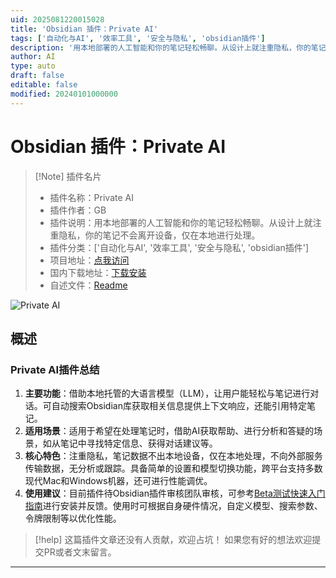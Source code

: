 ```yaml
---
uid: 2025081220015028
title: 'Obsidian 插件：Private AI'
tags: ['自动化与AI', '效率工具', '安全与隐私', 'obsidian插件']
description: '用本地部署的人工智能和你的笔记轻松畅聊。从设计上就注重隐私，你的笔记不会离开设备，仅在本地进行处理。'
author: AI
type: auto
draft: false
editable: false
modified: 20240101000000
---
```


# Obsidian 插件：Private AI

> [!Note] 插件名片
> - 插件名称：Private AI
> - 插件作者：GB
> - 插件说明：用本地部署的人工智能和你的笔记轻松畅聊。从设计上就注重隐私，你的笔记不会离开设备，仅在本地进行处理。
> - 插件分类：['自动化与AI', '效率工具', '安全与隐私', 'obsidian插件']
> - 项目地址：[点我访问](https://github.com/gabosgab/ObsidianPrivateAI)
> - 国内下载地址：[下载安装](https://pkmer.cn/products/plugin/pluginMarket/?private-ai)
> - 自述文件：[Readme](https://ghproxy.net/https://raw.githubusercontent.com/gabosgab/ObsidianPrivateAI/master/README.md)

![Private AI](https://cdn.pkmer.cn/covers/private-ai_internal_0.gif!pkmer)

## 概述

### Private AI插件总结
1. **主要功能**：借助本地托管的大语言模型（LLM），让用户能轻松与笔记进行对话。可自动搜索Obsidian库获取相关信息提供上下文响应，还能引用特定笔记。
2. **适用场景**：适用于希望在处理笔记时，借助AI获取帮助、进行分析和答疑的场景，如从笔记中寻找特定信息、获得对话建议等。
3. **核心特色**：注重隐私，笔记数据不出本地设备，仅在本地处理，不向外部服务传输数据，无分析或跟踪。具备简单的设置和模型切换功能，跨平台支持多数现代Mac和Windows机器，还可进行性能调优。
4. **使用建议**：目前插件待Obsidian插件审核团队审核，可参考[Beta测试快速入门指南](GettingStarted.md)进行安装并反馈。使用时可根据自身硬件情况，自定义模型、搜索参数、令牌限制等以优化性能。


> [!help] 
> 这篇插件文章还没有人贡献，欢迎占坑！
> 如果您有好的想法欢迎提交PR或者文末留言。
> 

---


